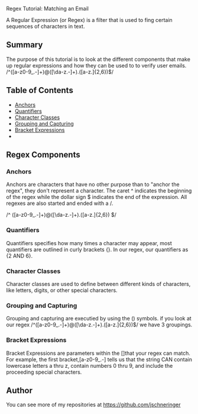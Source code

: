 Regex Tutorial: Matching an Email 

A Regular Expression (or Regex) is a filter that is used to fing certain sequences of characters in text. 

## Summary

The purpose of this tutorial is to look at the different components that make up regular expressions and how they can be used to to verify user emails.
/^([a-z0-9_\.-]+)@([\da-z\.-]+)\.([a-z\.]{2,6})$/


## Table of Contents

- [Anchors](#anchors)
- [Quantifiers](#quantifiers)
- [Character Classes](#character-classes)
- [Grouping and Capturing](#grouping-and-capturing)
- [Bracket Expressions](#bracket-expressions)
- 
## Regex Components

### Anchors
Anchors are characters that have no other purpose than to "anchor the regex", they don't represent a character. The caret ^ indicates the beginning of the regex while the dollar sign $ indicates the end of the expression. All regexes are also started and ended with a /.

/^           ([a-z0-9_\.-]+)@([\da-z\.-]+)\.([a-z\.]{2,6})               $/
   
### Quantifiers
Quantifiers specifies how many times a character may appear, most quantifiers are outlined in curly brackets {}. In our regex, our quantifiers as {2 AND 6}. 
### Character Classes
Character classes are used to define between different kinds of characters, like letters, digits, or other special characters. 
### Grouping and Capturing
Grouping and capturing are executied by using the () symbols. if you look at our regex /^([a-z0-9_\.-]+)@([\da-z\.-]+)\.([a-z\.]{2,6})$/ we have 3 groupings. 
### Bracket Expressions
Bracket Expressions are parameters within the []that your regex can match. For example, the first bracket,[a-z0-9_\.-] tells us that the string CAN contain lowercase letters a thru z, contain numbers 0 thru 9, and include the proceeding special characters. 


## Author
You can see more of my repositories at https://github.com/jschneringer


